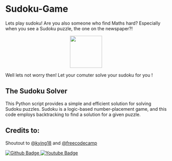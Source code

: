# Sudoku-Game
Lets play sudoku!
Are you also someone who find Maths hard? Especially when you see a Sudoku puzzle, the one on the newspaper?!
<div id="header" align="center">
  <img src="https://giphy.com/clips/mtvthechallenge-the-challenge-wonky-frazzled-and-l4jtdll1JJvvCw4dd7" width="100"/>
</div>

Well lets not worry then! Let your comuter solve your sudoku for you !

## The Sudoku Solver
This Python script provides a simple and efficient solution for solving Sudoku puzzles. Sudoku is a logic-based number-placement game, and this code employs backtracking to find a solution for a given puzzle.

## Credits to:
  Shoutout to [@kying18](https://github.com/kying18) and [@freecodecamp](https://www.youtube.com/@freecodecamp) 
  <div id="badges" align="inline" >
  <a href="https://github.com/kying18">
    <img src="https://img.shields.io/badge/Github-black?style=for-the-badge&logo=github&logoColor=white" alt="Github Badge"/>
  </a>
  <a href="https://youtu.be/8ext9G7xspg?t=6715&si=fE6WVu7Sh3GJ0qAa">
    <img src="https://img.shields.io/badge/Youtube-red?style=for-the-badge&logo=youtube&logoColor=white" alt="Youtube Badge"/>
  </a>
</div>
